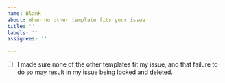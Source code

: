```yaml
---
name: Blank
about: When no other template fits your issue
title: ''
labels: ''
assignees: ''

---
```


<!-- Checkboxes can be marked by filling the `[ ]` with `[x]` -->
- [ ] I made sure none of the other templates fit my issue, and that failure to do so may result in my issue being locked and deleted.
